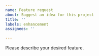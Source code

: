```yaml
---
name: Feature request
about: Suggest an idea for this project
title: ''
labels: enhancement
assignees: ''

---
```


Please describe your desired feature.
